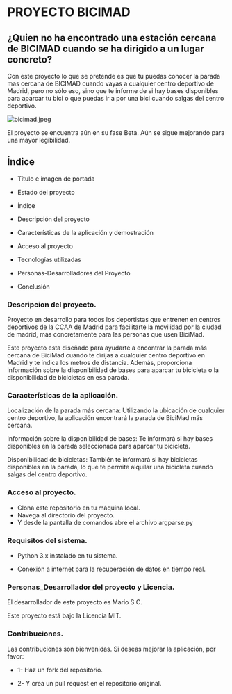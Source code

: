 # PROYECTO BICIMAD

## ¿Quien no ha encontrado una estación cercana de BICIMAD cuando se ha dirigido a un lugar concreto?

Con este proyecto lo que se pretende es que tu puedas conocer la parada mas cercana de BICIMAD cuando vayas a cualquier centro deportivo de Madrid, pero no sólo eso, sino que te informe de si hay bases disponibles para aparcar tu bici o que puedas ir a por una bici cuando salgas del centro deportivo.

![bicimad.jpeg](attachment:bicimad.jpeg)

El proyecto se encuentra aún en su fase Beta. Aún se sigue mejorando para una mayor legibilidad.

## Índice

* Título e imagen de portada

* Estado del proyecto

* Índice

* Descripción del proyecto

* Características de la aplicación y demostración

* Acceso al proyecto

* Tecnologías utilizadas

* Personas-Desarrolladores del Proyecto

* Conclusión

### Descripcion del proyecto.

Proyecto en desarrollo para todos los deportistas que entrenen en centros deportivos de la CCAA de Madrid para facilitarte la movilidad por la ciudad de madrid, más concretamente para las personas que usen BiciMad. 

Este proyecto esta diseñado para ayudarte a encontrar la parada más cercana de BiciMad cuando te dirijas a cualquier centro deportivo en Madrid y te indica los metros de distancia. Además, proporciona información sobre la disponibilidad de bases para aparcar tu bicicleta o la disponibilidad de bicicletas en esa parada.

### Características de la aplicación.

Localización de la parada más cercana: Utilizando la ubicación de cualquier centro deportivo, la aplicación encontrará la parada de BiciMad más cercana.

Información sobre la disponibilidad de bases: Te informará si hay bases disponibles en la parada seleccionada para aparcar tu bicicleta.

Disponibilidad de bicicletas: También te informará si hay bicicletas disponibles en la parada, lo que te permite alquilar una bicicleta cuando salgas del centro deportivo.

### Acceso al proyecto.

* Clona este repositorio en tu máquina local.
* Navega al directorio del proyecto.
* Y desde la pantalla de comandos abre el archivo argparse.py

### Requisitos del sistema.

* Python 3.x instalado en tu sistema.

* Conexión a internet para la recuperación de datos en tiempo real.

### Personas_Desarrollador del proyecto y Licencia.

El desarrollador de este proyecto es Mario S C.

Este proyecto está bajo la Licencia MIT.

### Contribuciones.

Las contribuciones son bienvenidas. Si deseas mejorar la aplicación, por favor:

* 1- Haz un fork del repositorio.

* 2- Y crea un pull request en el repositorio original.







 


 

